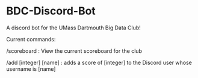 # BDC-Discord-Bot
A discord bot for the UMass Dartmouth Big Data Club!

Current commands:

/scoreboard : View the current scoreboard for the club

/add [integer] [name] : adds a score of [integer] to the Discord user whose username is [name]
